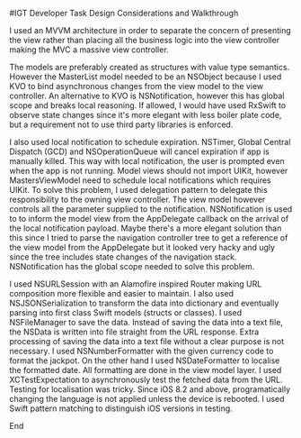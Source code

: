 #IGT Developer Task Design Considerations and Walkthrough

I used an MVVM architecture in order to separate the concern of presenting the view rather than placing all the business logic into the view controller making the MVC a massive view controller. 

The models are preferably created as structures with value type semantics. However the MasterList model needed to be an NSObject because I used KVO to bind asynchronous changes from the view model to the view controller. An alternative to KVO is NSNotification, however this has global scope and breaks local reasoning. If allowed, I would have used RxSwift to observe state changes since it's more elegant with less boiler plate code, but a requirement not to use third party libraries is enforced.

I also used local notification to schedule expiration. NSTimer, Global Central Dispatch (GCD) and NSOperationQueue will cancel expiration if app is manually killed. This way with local notification, the user is prompted even when the app is not running. Model views should not import UIKit, however MastersViewModel need to schedule local notifications which requires UIKit. To solve this problem, I used delegation pattern to delegate this responsibility to the owning view controller. The view model however controls all the parameter supplied to the notification. NSNotification is used to to inform the model view from the AppDelegate callback on the arrival of the local notification payload. Maybe there's a more elegant solution than this since I tried to parse the navigation controller tree to get a reference of the view model from the AppDelegate but it looked very hacky and ugly since the tree includes state changes of the navigation stack. NSNotification has the global scope needed to solve this problem.

I used NSURLSession with an Alamofire inspired Router making URL composition more flexible and easier to maintain. I also used NSJSONSerialization to transform the data into dictionary and eventually parsing into first class Swift models (structs or classes). I used NSFileManager to save the data. Instead of saving the data into a text file, the NSData is written into file straight from the URL response. Extra processing of saving the data into a text file without a clear purpose is not necessary. I used NSNumberFormatter with the given currency code to format the jackpot. On the other hand I used NSDateFormatter to localise the formatted date. All formatting are done in the view model layer. I used XCTestExpectation to asynchronously test the fetched data from the URL. Testing for localisation was tricky. Since iOS 8.2 and above, programatically changing the language is not applied unless the device is rebooted. I used Swift pattern matching to distinguish iOS versions in testing.

End
